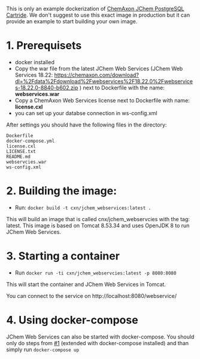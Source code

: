This is only an example dockerization of [ChemAxon JChem PostgreSQL Cartride](https://chemaxon.com/products/jchem-engines). We don't suggest to use this exact image in production but it can provide an example to start building your own image.

# 1. Prerequisets

* docker installed
* Copy the war file from the latest JChem Web Services (JChem Web Services 18.22: https://chemaxon.com/download?dl=%2Fdata%2Fdownload%2Fwebservices%2F18.22.0%2Fwebservices-18.22.0-8840-b602.zip ) next to Dockerfile with the name: __webservices.war__
* Copy a ChemAxon Web Services license next to Dockerfile with name: __license.cxl__
* you can set up your databse connection in ws-config.xml
    
After settings you should have the following files in the directory:
```
Dockerfile
docker-compose.yml
license.cxl
LICENSE.txt
README.md
webservcies.war
ws-config.xml
```
    
# 2. Building the image:

* Run: `docker build -t cxn/jchem_webservices:latest .`
    
This will build an image that is called cnx/jchem_webservcies with the tag: latest. This image is based on Tomcat 8.53.34 and uses OpenJDK 8 to run JChem Web Services.
    
# 3. Starting a container

* Run `docker run -ti cxn/jchem_webservcies:latest -p 8080:8080`
    
This will start the container and JChem Web Services in Tomcat.

You can connect to the service on http://localhost:8080/webservice/

# 4. Using docker-compose

JChem Web Services can also be started with docker-compose. You should only do steps from [#1](https://github.com/ChemAxon/jchem-webservice-docker#1-prerequisets) (extended with docker-compose installed) and than simply run `docker-compose up`
